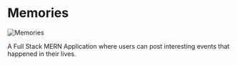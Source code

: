 # Memories

![Memories](https://i.imgur.com/M6NY46V.png)

A Full Stack MERN Application where users can post interesting events that happened in their lives.
